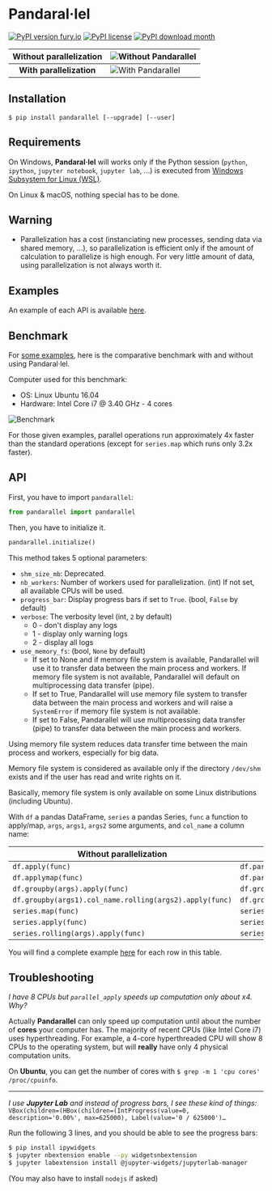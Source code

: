 # Pandaral·lel

[![PyPI version fury.io](https://badge.fury.io/py/pandarallel.svg)](https://pypi.python.org/pypi/pandarallel/)
[![PyPI license](https://img.shields.io/pypi/l/pandarallel.svg)](https://pypi.python.org/pypi/pandarallel/)
[![PyPI download month](https://img.shields.io/pypi/dm/pandarallel.svg)](https://pypi.python.org/pypi/pandarallel/)

| Without parallelization  | ![Without Pandarallel](https://github.com/nalepae/pandarallel/blob/master/docs/progress_apply.gif)       |
| :----------------------: | -------------------------------------------------------------------------------------------------------- |
| **With parallelization** | ![With Pandarallel](https://github.com/nalepae/pandarallel/blob/master/docs/progress_parallel_apply.gif) |

## Installation

`$ pip install pandarallel [--upgrade] [--user]`

## Requirements

On Windows, **Pandaral·lel** will works only if the Python session (`python`, `ipython`, `jupyter notebook`, `jupyter lab`, ...) is executed from [Windows Subsystem for Linux (WSL)](https://docs.microsoft.com/en-us/windows/wsl/install-win10).

On Linux & macOS, nothing special has to be done.

## Warning

- Parallelization has a cost (instanciating new processes, sending data via shared memory, ...), so parallelization is efficient only if the amount of calculation to parallelize is high enough. For very little amount of data, using parallelization is not always worth it.

## Examples

An example of each API is available [here](https://github.com/nalepae/pandarallel/blob/master/docs/examples.ipynb).

## Benchmark

For [some examples](https://github.com/nalepae/pandarallel/blob/master/docs/examples.ipynb), here is the comparative benchmark with and without using Pandaral·lel.

Computer used for this benchmark:

- OS: Linux Ubuntu 16.04
- Hardware: Intel Core i7 @ 3.40 GHz - 4 cores

![Benchmark](https://github.com/nalepae/pandarallel/blob/3d470139d409fc2cf61bab085298011fefe638c0/docs/standard_vs_parallel_4_cores.png)

For those given examples, parallel operations run approximately 4x faster than the standard operations (except for `series.map` which runs only 3.2x faster).

## API

First, you have to import `pandarallel`:

```python
from pandarallel import pandarallel
```

Then, you have to initialize it.

```python
pandarallel.initialize()
```

This method takes 5 optional parameters:

- `shm_size_mb`: Deprecated.
- `nb_workers`: Number of workers used for parallelization. (int)
                If not set, all available CPUs will be used.
- `progress_bar`: Display progress bars if set to `True`. (bool, `False` by default)
- `verbose`: The verbosity level (int, `2` by default)
   - 0 - don't display any logs
   - 1 - display only warning logs
   - 2 - display all logs
- `use_memory_fs`: (bool, `None` by default)
   - If set to None and if memory file system is available, Pandarallel will use it to
transfer data between the main process and workers. If memory file system is not
available, Pandarallel will default on multiprocessing data transfer (pipe).
   - If set to True, Pandarallel will use memory file system to transfer data between
the main process and workers and will raise a `SystemError` if memory file system is not available.
   - If set to False, Pandarallel will use multiprocessing data transfer (pipe) to
transfer data between the main process and workers.

Using memory file system reduces data transfer time between the main process and
workers, especially for big data.

Memory file system is considered as available only if the directory `/dev/shm` exists
and if the user has read and write rights on it.

Basically, memory file system is only available on some Linux distributions (including
Ubuntu).

With `df` a pandas DataFrame, `series` a pandas Series, `func` a function to
apply/map, `args`, `args1`, `args2` some arguments, and `col_name` a column name:

| Without parallelization                                 | With parallelization                                             |
| ------------------------------------------------------- | ---------------------------------------------------------------- |
| `df.apply(func)`                                        | `df.parallel_apply(func)`                                        |
| `df.applymap(func)`                                     | `df.parallel_applymap(func)`                                     |
| `df.groupby(args).apply(func)`                          | `df.groupby(args).parallel_apply(func)`                          |
| `df.groupby(args1).col_name.rolling(args2).apply(func)` | `df.groupby(args1).col_name.rolling(args2).parallel_apply(func)` |
| `series.map(func)`                                      | `series.parallel_map(func)`                                      |
| `series.apply(func)`                                    | `series.parallel_apply(func)`                                    |
| `series.rolling(args).apply(func)`                      | `series.rolling(args).parallel_apply(func)`                      |

You will find a complete example [here](https://github.com/nalepae/pandarallel/blob/master/docs/examples.ipynb) for each row in this table.

## Troubleshooting

_I have 8 CPUs but `parallel_apply` speeds up computation only about x4. Why?_

Actually **Pandarallel** can only speed up computation until about the number of **cores** your computer has. The majority of recent CPUs (like Intel Core i7) uses hyperthreading. For example, a 4-core hyperthreaded CPU will show 8 CPUs to the operating system, but will **really** have only 4 physical computation units.

On **Ubuntu**, you can get the number of cores with `$ grep -m 1 'cpu cores' /proc/cpuinfo`.

--------------------------------

_I use **Jupyter Lab** and instead of progress bars, I see these kind of things:_  
`VBox(children=(HBox(children=(IntProgress(value=0, description='0.00%', max=625000), Label(value='0 / 625000')…`

Run the following 3 lines, and you should be able to see the progress bars:
```bash
$ pip install ipywidgets
$ jupyter nbextension enable --py widgetsnbextension
$ jupyter labextension install @jupyter-widgets/jupyterlab-manager
```
(You may also have to install `nodejs` if asked)
